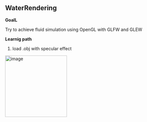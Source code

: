 ## WaterRendering
**GoalL**

Try to achieve fluid simulation using OpenGL with GLFW and GLEW

**Learnig path**
1. load .obj with specular effect
<img src="https://raw.githubusercontent.com/SamMaoYS/WaterRendering/master/Water/resources/images/model_with_specular.png" alt="image" width="200"/>
